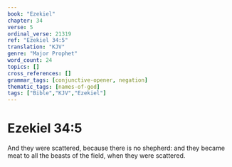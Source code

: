 ```yaml
---
book: "Ezekiel"
chapter: 34
verse: 5
ordinal_verse: 21319
ref: "Ezekiel 34:5"
translation: "KJV"
genre: "Major Prophet"
word_count: 24
topics: []
cross_references: []
grammar_tags: [conjunctive-opener, negation]
thematic_tags: [names-of-god]
tags: ["Bible","KJV","Ezekiel"]
---
```


# Ezekiel 34:5

And they were scattered, because there is no shepherd: and they became meat to all the beasts of the field, when they were scattered.
